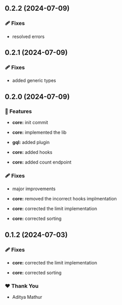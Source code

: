 ## 0.2.2 (2024-07-09)


### 🩹 Fixes

- resolved errors

## 0.2.1 (2024-07-09)


### 🩹 Fixes

- added generic types

## 0.2.0 (2024-07-09)


### 🚀 Features

- **core:** init commit

- **core:** implemented the lib

- **gql:** added plugin

- **core:** added hooks

- **core:** added count endpoint


### 🩹 Fixes

- major improvements

- **core:** removed the incorrect hooks implmentation

- **core:** corrected the limit implementation

- **core:** corrected sorting

## 0.1.2 (2024-07-03)


### 🩹 Fixes

- **core:** corrected the limit implementation

- **core:** corrected sorting


### ❤️  Thank You

- Aditya Mathur